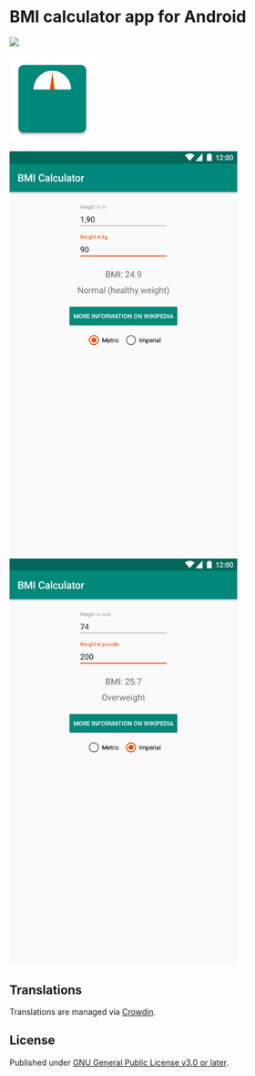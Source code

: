 # BMI calculator app for Android
<a href="https://travis-ci.com/characterdog/bmi-calculator/"><img src="https://api.travis-ci.com/characterdog/bmi-calculator.svg?branch=master"></a>

<img src="fastlane/metadata/android/en-US/images/icon.png" width="150px">


<img src="fastlane/metadata/android/en-US/images/phoneScreenshots/1.png" width="400px"> <img src="fastlane/metadata/android/en-US/images/phoneScreenshots/2.png" width="400px">

## Translations

Translations are managed via [Crowdin](https://crowdin.com/project/characterdog-bmi-calculator).

## License

Published under [GNU General Public License v3.0 or later](https://spdx.org/licenses/GPL-3.0-or-later.html).
